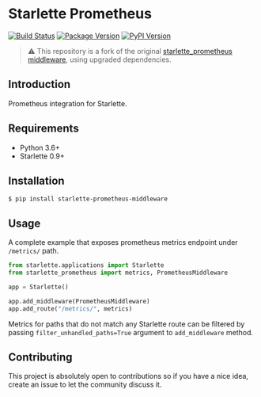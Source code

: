 # Starlette Prometheus
[![Build Status](https://github.com/Faylixe/starlette-prometheus/workflows/Continuous%20Integration/badge.svg)](https://github.com/Faylixe/starlette-prometheus-middleware/actions)
[![Package Version](https://img.shields.io/pypi/v/starlette-prometheus-middleware?logo=PyPI&logoColor=white)](https://pypi.org/project/starlette-prometheus-middleware/)
[![PyPI Version](https://img.shields.io/pypi/pyversions/starlette-prometheus-middleware?logo=Python&logoColor=white)](https://pypi.org/project/starlette-prometheus-middleware/)

> :warning: This repository is a fork of the original
> [starlette_prometheus middleware](https://github.com/perdy/starlette-prometheus),
> using upgraded dependencies.

## Introduction

Prometheus integration for Starlette.

## Requirements

* Python 3.6+
* Starlette 0.9+

## Installation

```console
$ pip install starlette-prometheus-middleware
```

## Usage

A complete example that exposes prometheus metrics endpoint under `/metrics/` path.

```python
from starlette.applications import Starlette
from starlette_prometheus import metrics, PrometheusMiddleware

app = Starlette()

app.add_middleware(PrometheusMiddleware)
app.add_route("/metrics/", metrics)
```

Metrics for paths that do not match any Starlette route can be filtered by passing
`filter_unhandled_paths=True` argument to `add_middleware` method.

## Contributing

This project is absolutely open to contributions so if you have a nice idea, create an issue to let the community 
discuss it.
